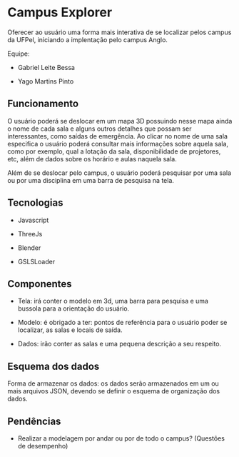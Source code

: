 # Campus Explorer

Oferecer ao usuário uma forma mais interativa de se localizar pelos campus da UFPel, iniciando a implentação pelo campus Anglo.

Equipe:

- Gabriel Leite Bessa

- Yago Martins Pinto

## Funcionamento

O usuário poderá se deslocar em um mapa 3D possuindo nesse mapa ainda o nome de cada sala e alguns outros detalhes que possam ser interessantes, como saídas de emergência. Ao clicar no nome de uma sala especifica o usuário poderá consultar mais informações sobre aquela sala, como por exemplo, qual a lotação da sala, disponibilidade de projetores, etc, além de dados sobre os horário e aulas naquela sala.

Além de se deslocar pelo campus, o usuário poderá pesquisar por uma sala ou por uma disciplina em uma barra de pesquisa na tela.

## Tecnologias

- Javascript

- ThreeJs

- Blender

- GSLSLoader

## Componentes

- Tela: irá conter o modelo em 3d, uma barra para pesquisa e uma bussola para a orientação do usuário.

- Modelo: é obrigado a ter: pontos de referência para o usuário poder se localizar, as salas e locais de saída.

- Dados: irão conter as salas e uma pequena descrição a seu respeito.

## Esquema dos dados

Forma de armazenar os dados: os dados serão armazenados em um ou mais arquivos JSON, devendo se definir o esquema de organização dos dados.

## Pendências

- Realizar a modelagem por andar ou por de todo o campus? (Questões de desempenho)
